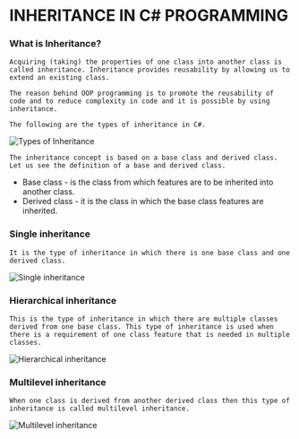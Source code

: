 # INHERITANCE IN C# PROGRAMMING

### What is Inheritance?
`Acquiring (taking) the properties of one class into another class is called inheritance. Inheritance provides reusability by allowing us to extend an existing class.`

 `The reason behind OOP programming is to promote the reusability of code and to reduce complexity in code and it is possible by using inheritance.`
 
 `The following are the types of inheritance in C#.`
 
<img alt="Types of Inheritance" class="" data-src="https://www.c-sharpcorner.com/UploadFile/0c1bb2/types-of-inheritance-in-C-Sharp/Images/Types%20of%20Inheritence.jpg" src="https://www.c-sharpcorner.com/UploadFile/0c1bb2/types-of-inheritance-in-C-Sharp/Images/Types%20of%20Inheritence.jpg">

`The inheritance concept is based on a base class and derived class. Let us see the definition of a base and derived class.`
- Base class - is the class from which features are to be inherited into another class.
- Derived class - it is the class in which the base class features are inherited.

### Single inheritance 

`It is the type of inheritance in which there is one base class and one derived class.`

<img alt="Single inheritance" class="" data-src="https://www.c-sharpcorner.com/UploadFile/0c1bb2/types-of-inheritance-in-C-Sharp/Images/single.jpg" src="https://www.c-sharpcorner.com/UploadFile/0c1bb2/types-of-inheritance-in-C-Sharp/Images/single.jpg">

### Hierarchical inheritance

`This is the type of inheritance in which there are multiple classes derived from one base class. This type of inheritance is used when there is a requirement of one class feature that is needed in multiple classes.`

<img alt="Hierarchical inheritance" class="" data-src="https://www.c-sharpcorner.com/UploadFile/0c1bb2/types-of-inheritance-in-C-Sharp/Images/hierachial.jpg" src="https://www.c-sharpcorner.com/UploadFile/0c1bb2/types-of-inheritance-in-C-Sharp/Images/hierachial.jpg">

### Multilevel inheritance
`When one class is derived from another derived class then this type of inheritance is called multilevel inheritance.`

<img alt="Multilevel inheritance" class="" data-src="https://www.c-sharpcorner.com/UploadFile/0c1bb2/types-of-inheritance-in-C-Sharp/Images/Multilvel.jpg" src="https://www.c-sharpcorner.com/UploadFile/0c1bb2/types-of-inheritance-in-C-Sharp/Images/Multilvel.jpg">

